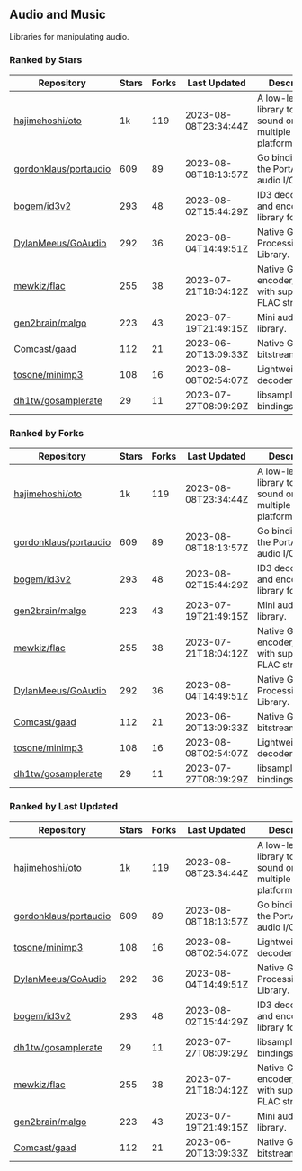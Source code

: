 ## Audio and Music

Libraries for manipulating audio.

### Ranked by Stars

| Repository | Stars | Forks | Last Updated | Description | 
|------------|-------|-------|--------------|-------------|
| [hajimehoshi/oto](https://github.com/hajimehoshi/oto) | 1k | 119 | 2023-08-08T23:34:44Z |  A low-level library to play sound on multiple platforms. |
| [gordonklaus/portaudio](https://github.com/gordonklaus/portaudio) | 609 | 89 | 2023-08-08T18:13:57Z |  Go bindings for the PortAudio audio I/O library. |
| [bogem/id3v2](https://github.com/bogem/id3v2) | 293 | 48 | 2023-08-02T15:44:29Z |  ID3 decoding and encoding library for Go. |
| [DylanMeeus/GoAudio](https://github.com/DylanMeeus/GoAudio) | 292 | 36 | 2023-08-04T14:49:51Z |  Native Go Audio Processing Library. |
| [mewkiz/flac](https://github.com/mewkiz/flac) | 255 | 38 | 2023-07-21T18:04:12Z |  Native Go FLAC encoder/decoder with support for FLAC streams. |
| [gen2brain/malgo](https://github.com/gen2brain/malgo) | 223 | 43 | 2023-07-19T21:49:15Z |  Mini audio library. |
| [Comcast/gaad](https://github.com/Comcast/gaad) | 112 | 21 | 2023-06-20T13:09:33Z |  Native Go AAC bitstream parser. |
| [tosone/minimp3](https://github.com/tosone/minimp3) | 108 | 16 | 2023-08-08T02:54:07Z |  Lightweight MP3 decoder library. |
| [dh1tw/gosamplerate](https://github.com/dh1tw/gosamplerate) | 29 | 11 | 2023-07-27T08:09:29Z |  libsamplerate bindings for go. |

### Ranked by Forks

| Repository | Stars | Forks | Last Updated | Description | 
|------------|-------|-------|--------------|-------------|
| [hajimehoshi/oto](https://github.com/hajimehoshi/oto) | 1k | 119 | 2023-08-08T23:34:44Z |  A low-level library to play sound on multiple platforms. |
| [gordonklaus/portaudio](https://github.com/gordonklaus/portaudio) | 609 | 89 | 2023-08-08T18:13:57Z |  Go bindings for the PortAudio audio I/O library. |
| [bogem/id3v2](https://github.com/bogem/id3v2) | 293 | 48 | 2023-08-02T15:44:29Z |  ID3 decoding and encoding library for Go. |
| [gen2brain/malgo](https://github.com/gen2brain/malgo) | 223 | 43 | 2023-07-19T21:49:15Z |  Mini audio library. |
| [mewkiz/flac](https://github.com/mewkiz/flac) | 255 | 38 | 2023-07-21T18:04:12Z |  Native Go FLAC encoder/decoder with support for FLAC streams. |
| [DylanMeeus/GoAudio](https://github.com/DylanMeeus/GoAudio) | 292 | 36 | 2023-08-04T14:49:51Z |  Native Go Audio Processing Library. |
| [Comcast/gaad](https://github.com/Comcast/gaad) | 112 | 21 | 2023-06-20T13:09:33Z |  Native Go AAC bitstream parser. |
| [tosone/minimp3](https://github.com/tosone/minimp3) | 108 | 16 | 2023-08-08T02:54:07Z |  Lightweight MP3 decoder library. |
| [dh1tw/gosamplerate](https://github.com/dh1tw/gosamplerate) | 29 | 11 | 2023-07-27T08:09:29Z |  libsamplerate bindings for go. |

### Ranked by Last Updated

| Repository | Stars | Forks | Last Updated | Description | 
|------------|-------|-------|--------------|-------------|
| [hajimehoshi/oto](https://github.com/hajimehoshi/oto) | 1k | 119 | 2023-08-08T23:34:44Z |  A low-level library to play sound on multiple platforms. |
| [gordonklaus/portaudio](https://github.com/gordonklaus/portaudio) | 609 | 89 | 2023-08-08T18:13:57Z |  Go bindings for the PortAudio audio I/O library. |
| [tosone/minimp3](https://github.com/tosone/minimp3) | 108 | 16 | 2023-08-08T02:54:07Z |  Lightweight MP3 decoder library. |
| [DylanMeeus/GoAudio](https://github.com/DylanMeeus/GoAudio) | 292 | 36 | 2023-08-04T14:49:51Z |  Native Go Audio Processing Library. |
| [bogem/id3v2](https://github.com/bogem/id3v2) | 293 | 48 | 2023-08-02T15:44:29Z |  ID3 decoding and encoding library for Go. |
| [dh1tw/gosamplerate](https://github.com/dh1tw/gosamplerate) | 29 | 11 | 2023-07-27T08:09:29Z |  libsamplerate bindings for go. |
| [mewkiz/flac](https://github.com/mewkiz/flac) | 255 | 38 | 2023-07-21T18:04:12Z |  Native Go FLAC encoder/decoder with support for FLAC streams. |
| [gen2brain/malgo](https://github.com/gen2brain/malgo) | 223 | 43 | 2023-07-19T21:49:15Z |  Mini audio library. |
| [Comcast/gaad](https://github.com/Comcast/gaad) | 112 | 21 | 2023-06-20T13:09:33Z |  Native Go AAC bitstream parser. |

